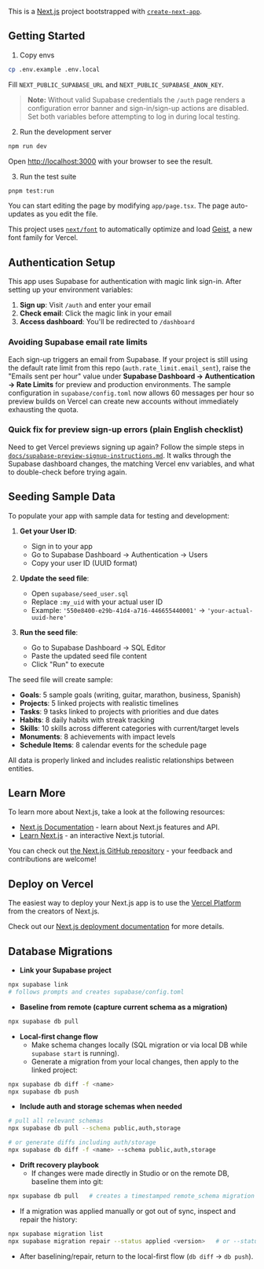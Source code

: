 This is a [Next.js](https://nextjs.org) project bootstrapped with [`create-next-app`](https://nextjs.org/docs/app/api-reference/cli/create-next-app).

## Getting Started

1) Copy envs

```bash
cp .env.example .env.local
```

Fill `NEXT_PUBLIC_SUPABASE_URL` and `NEXT_PUBLIC_SUPABASE_ANON_KEY`.

> **Note:** Without valid Supabase credentials the `/auth` page renders a
> configuration error banner and sign-in/sign-up actions are disabled. Set
> both variables before attempting to log in during local testing.

2) Run the development server

```bash
npm run dev
```

Open [http://localhost:3000](http://localhost:3000) with your browser to see the result.

3) Run the test suite

```bash
pnpm test:run
```

You can start editing the page by modifying `app/page.tsx`. The page auto-updates as you edit the file.

This project uses [`next/font`](https://nextjs.org/docs/app/building-your-application/optimizing/fonts) to automatically optimize and load [Geist](https://vercel.com/font), a new font family for Vercel.

## Authentication Setup

This app uses Supabase for authentication with magic link sign-in. After setting up your environment variables:

1. **Sign up**: Visit `/auth` and enter your email
2. **Check email**: Click the magic link in your email
3. **Access dashboard**: You'll be redirected to `/dashboard`

### Avoiding Supabase email rate limits

Each sign-up triggers an email from Supabase. If your project is still using the default rate limit from this repo (`auth.rate_limit.email_sent`), raise the "Emails sent per hour" value under **Supabase Dashboard → Authentication → Rate Limits** for preview and production environments. The sample configuration in `supabase/config.toml` now allows 60 messages per hour so preview builds on Vercel can create new accounts without immediately exhausting the quota.

### Quick fix for preview sign-up errors (plain English checklist)

Need to get Vercel previews signing up again? Follow the simple steps in [`docs/supabase-preview-signup-instructions.md`](./docs/supabase-preview-signup-instructions.md). It walks through the Supabase dashboard changes, the matching Vercel env variables, and what to double-check before trying again.

## Seeding Sample Data

To populate your app with sample data for testing and development:

1. **Get your User ID**:
   - Sign in to your app
   - Go to Supabase Dashboard → Authentication → Users
   - Copy your user ID (UUID format)

2. **Update the seed file**:
   - Open `supabase/seed_user.sql`
   - Replace `:my_uid` with your actual user ID
   - Example: `'550e8400-e29b-41d4-a716-446655440001'` → `'your-actual-uuid-here'`

3. **Run the seed file**:
   - Go to Supabase Dashboard → SQL Editor
   - Paste the updated seed file content
   - Click "Run" to execute

The seed file will create sample:
- **Goals**: 5 sample goals (writing, guitar, marathon, business, Spanish)
- **Projects**: 5 linked projects with realistic timelines
- **Tasks**: 9 tasks linked to projects with priorities and due dates
- **Habits**: 8 daily habits with streak tracking
- **Skills**: 10 skills across different categories with current/target levels
- **Monuments**: 8 achievements with impact levels
- **Schedule Items**: 8 calendar events for the schedule page

All data is properly linked and includes realistic relationships between entities.

## Learn More

To learn more about Next.js, take a look at the following resources:

- [Next.js Documentation](https://nextjs.org/docs) - learn about Next.js features and API.
- [Learn Next.js](https://nextjs.org/learn) - an interactive Next.js tutorial.

You can check out [the Next.js GitHub repository](https://github.com/vercel/next.js) - your feedback and contributions are welcome!

## Deploy on Vercel

The easiest way to deploy your Next.js app is to use the [Vercel Platform](https://vercel.com/new?utm_medium=default-template&filter=next.js&utm_source=create-next-app&utm_campaign=create-next-app-readme) from the creators of Next.js.

Check out our [Next.js deployment documentation](https://nextjs.org/docs/app/building-your-application/deploying) for more details.

## Database Migrations

- **Link your Supabase project**

```bash
npx supabase link
# follows prompts and creates supabase/config.toml
```

- **Baseline from remote (capture current schema as a migration)**

```bash
npx supabase db pull
```

- **Local-first change flow**
  - Make schema changes locally (SQL migration or via local DB while `supabase start` is running).
  - Generate a migration from your local changes, then apply to the linked project:

```bash
npx supabase db diff -f <name>
npx supabase db push
```

- **Include auth and storage schemas when needed**

```bash
# pull all relevant schemas
npx supabase db pull --schema public,auth,storage

# or generate diffs including auth/storage
npx supabase db diff -f <name> --schema public,auth,storage
```

- **Drift recovery playbook**
  - If changes were made directly in Studio or on the remote DB, baseline them into git:

```bash
npx supabase db pull   # creates a timestamped remote_schema migration
```

  - If a migration was applied manually or got out of sync, inspect and repair the history:

```bash
npx supabase migration list
npx supabase migration repair --status applied <version>   # or --status reverted
```

  - After baselining/repair, return to the local-first flow (`db diff` → `db push`).
